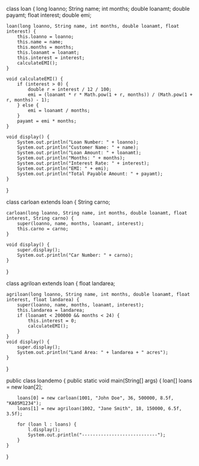 class loan {
    long loanno;
    String name;
    int months;
    double loanamt;
    double payamt;
    float interest;
    double emi;

    loan(long loanno, String name, int months, double loanamt, float interest) {
        this.loanno = loanno;
        this.name = name;
        this.months = months;
        this.loanamt = loanamt;
        this.interest = interest;
        calculateEMI();
    }

    void calculateEMI() {
        if (interest > 0) {
            double r = interest / 12 / 100;
            emi = (loanamt * r * Math.pow(1 + r, months)) / (Math.pow(1 + r, months) - 1);
        } else {
            emi = loanamt / months;
        }
        payamt = emi * months;
    }

    void display() {
        System.out.println("Loan Number: " + loanno);
        System.out.println("Customer Name: " + name);
        System.out.println("Loan Amount: " + loanamt);
        System.out.println("Months: " + months);
        System.out.println("Interest Rate: " + interest);
        System.out.println("EMI: " + emi);
        System.out.println("Total Payable Amount: " + payamt);
    }
}

class carloan extends loan {
    String carno;

    carloan(long loanno, String name, int months, double loanamt, float interest, String carno) {
        super(loanno, name, months, loanamt, interest);
        this.carno = carno;
    }

    void display() {
        super.display();
        System.out.println("Car Number: " + carno);
    }
}

class agriloan extends loan {
    float landarea;

    agriloan(long loanno, String name, int months, double loanamt, float interest, float landarea) {
        super(loanno, name, months, loanamt, interest);
        this.landarea = landarea;
        if (loanamt < 200000 && months < 24) {
            this.interest = 0;
            calculateEMI();
        }
    }
    void display() {
        super.display();
        System.out.println("Land Area: " + landarea + " acres");
    }
}

public class loandemo {
    public static void main(String[] args) {
        loan[] loans = new loan[2];
        
        loans[0] = new carloan(1001, "John Doe", 36, 500000, 8.5f, "KA05M1234");
        loans[1] = new agriloan(1002, "Jane Smith", 18, 150000, 6.5f, 3.5f);
        
        for (loan l : loans) {
            l.display();
            System.out.println("----------------------------");
        }
    }
}
